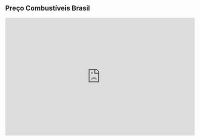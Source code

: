 ## Preço Combustíveis Brasil
<iframe title="Report Section" width="600" height="373.5" src="https://app.powerbi.com/view?r=eyJrIjoiN2JkNWEzMTQtYmM5YS00MDExLWI0NDgtMjZlMTE0ZWIyOGI0IiwidCI6IjU4ZmMyZWZkLTk3MTUtNGQ2MC1hZDE1LTdiMWY0YjlhYjFmZSJ9&pageName=ReportSection" frameborder="0" allowFullScreen="true"></iframe>
